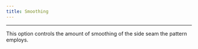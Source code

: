 ```yaml
---
title: Smoothing
---
```


***

This option controls the amount of smoothing of the side seam the pattern employs.

